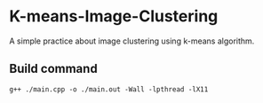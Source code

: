 # K-means-Image-Clustering
A simple practice about image clustering using k-means algorithm.

## Build command
```
g++ ./main.cpp -o ./main.out -Wall -lpthread -lX11
```
